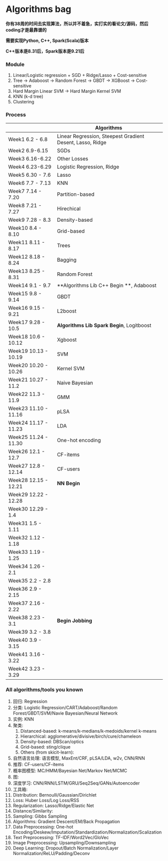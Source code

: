# Algorithms bag

**你有38周的时间去实现算法，所以并不着急，实打实的看论文/源码，然后coding才是最靠谱的**

**需要实现Python, C++, Spark(Scala)版本**

**C++版本是8.31后，Spark版本是9.21后**

### Module

1. Linear/Logistic regression + SGD + Ridge/Lasso + Cost-sensitive
2. Tree -> Adaboost -> Random Forest -> GBDT -> XGBoost -> Cost-sensitive
3. Hard Margin Linear SVM -> Hard Margin Kernel SVM
4. KNN (k-d tree)
5. Clustering

### Process

|                      | Algorithms                               |
| -------------------- | ---------------------------------------- |
| Week1 6.2 - 6.8      | Linear Regression, Steepest Gradient Desent, Lasso, Ridge |
| Week2 6.9-6.15       | SGDs                                     |
| Week3 6.16-6.22      | Other Losses                             |
| Week4 6.23-6.29      | Logistic Regression, Ridge               |
| Week5 6.30 - 7.6     | Lasso                                    |
| Week6 7.7 - 7.13     | KNN                                      |
| Week7 7.14 - 7.20    | Partition-based                          |
| Week8 7.21 - 7.27    | Hirechical                               |
| Week9 7.28 - 8.3     | Density-based                            |
| Week10 8.4 - 8.10    | Grid-based                               |
| Week11 8.11 - 8.17   | Trees                                    |
| Week12 8.18 - 8.24   | Bagging                                  |
| Week13 8.25 - 8.31   | Random Forest                            |
| Week14 9.1 - 9.7     | **Algorithms Lib C++ Begin **, Adaboost  |
| Week15 9.8 - 9.14    | GBDT                                     |
| Week16 9.15 - 9.21   | L2boost                                  |
| Week17 9.28 - 10.5   | **Algorithms Lib Spark Begin**, Logitboost |
| Week18 10.6 - 10.12  | Xgboost                                  |
| Week19 10.13 - 10.19 | SVM                                      |
| Week20 10.20 - 10.26 | Kernel SVM                               |
| Week21 10.27 - 11.2  | Naive Bayesian                           |
| Week22 11.3 - 11.9   | GMM                                      |
| Week23 11.10 - 11.16 | pLSA                                     |
| Week24 11.17 - 11.23 | LDA                                      |
| Week25 11.24 - 11.30 | One-hot encoding                         |
| Week26 12.1 - 12.7   | CF-items                                 |
| Week27 12.8 - 12.14  | CF-users                                 |
| Week28 12.15 - 12.21 | **NN Begin**                             |
| Week29 12.22 - 12.28 |                                          |
| Week30 12.29 - 1.4   |                                          |
| Week31 1.5 - 1.11    |                                          |
| Week32 1.12 - 1.18   |                                          |
| Week33 1.19 - 1.25   |                                          |
| Week34 1.26 - 2.1    |                                          |
| Week35 2.2 - 2.8     |                                          |
| Week36 2.9 - 2.15    |                                          |
| Week37 2.16 - 2.22   |                                          |
| Week38 2.23 - 3.1    | **Begin Jobbing**                        |
| Week39 3.2 - 3.8     |                                          |
| Week40 3.9 - 3.15    |                                          |
| Week41 3.16 - 3.22   |                                          |
| Week42 3.23 - 3.29   |                                          |



### All algorithms/tools you known

1. 回归: Regression
2. 分类: Logistic Regression/CART/Adaboost/Random Forest/GBDT/SVM/Navie Bayesian/Neural Network
3. 实例: KNN
4. 聚类: 
   1. Distanced-based: k-means/k-medians/k-medoids/kernel k-means
   2. Hierarchical: agglomerative/divisive/birch/cure/chameleon
   3. Density-based: DBScan/optics
   4. Grid-based: sting/clique
   5. Others (from skicit-learn):
5. 自然语言处理: 语言模型, MaxEnt/CRF, pLSA/LDA, w2v, CNN/RNN
6. 推荐: CF-users/CF-items
7. 概率图模型: MC/HMM/Bayesian Net/Markov Net/MCMC
8. 图:
9. 深度学习: CNN/RNN/LSTM/GRU/Seq2Seq/GANs/Autoencoder
10. 工具箱:
  1. Distribution: Bernoulli/Gaussian/Dirichlet
  2. Loss: Huber Loss/Log Loss/RSS
  3. Regularization: Lasso/Ridge/Elastic Net
  4. Distance/Similarity:
  5. Sampling: Gibbs Sampling
  6. Algorithms: Gradient Descent/EM/Back Propagation
  7. Data Preprocessing: One-hot Encoding/Deskew/Imputation/Standardization/Normalization/Scalization
  8. Text Preprocessing: TF-IDF/Word2Vec/GloVec
  9. Image Preprocessing: Upsampling/Downsampling
  10. Deep Learning: Dropout/Batch Normalization/Layer Normalization/ReLU/Padding/Deconv
